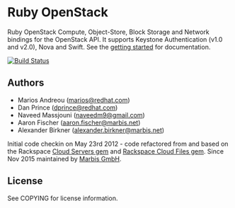 # Ruby OpenStack

Ruby OpenStack Compute, Object-Store, Block Storage and Network bindings for the OpenStack API. It supports Keystone Authentication (v1.0 and v2.0), Nova and Swift. See the [getting started](https://github.com/ruby-openstack/ruby-openstack/wiki) for documentation.

[![Build Status](https://travis-ci.org/ruby-openstack/ruby-openstack.svg?branch=next)](https://travis-ci.org/ruby-openstack/ruby-openstack)

## Authors

* Marios Andreou (marios@redhat.com)
* Dan Prince (dprince@redhat.com)
* Naveed Massjouni (naveedm9@gmail.com)
* Aaron Fischer (aaron.fischer@marbis.net)
* Alexander Birkner (alexander.birkner@marbis.net)

Initial code checkin on May 23rd 2012 - code refactored from and based on the Rackspace [Cloud Servers gem](https://github.com/rackspace/ruby-openstack-compute) and [Rackspace Cloud Files gem](https://github.com/rackspace/ruby-cloudfiles). Since Nov 2015 maintained by [Marbis GmbH](http://nitrado.net/).

## License

See COPYING for license information.
